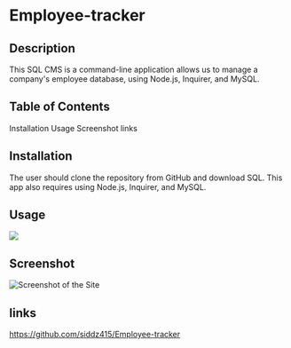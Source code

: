 # Employee-tracker

## Description
This SQL CMS is a command-line application allows us to manage a company's employee database, using Node.js, Inquirer, and MySQL.

## Table of Contents
Installation
Usage
Screenshot
links


## Installation
The user should clone the repository from GitHub and download SQL. This app also requires using Node.js, Inquirer, and MySQL.

## Usage
![](./assets/ezgif.com-video-to-gif.gif)


## Screenshot
![Screenshot of the Site](./assets/tpg.png) 

## links
https://github.com/siddz415/Employee-tracker
